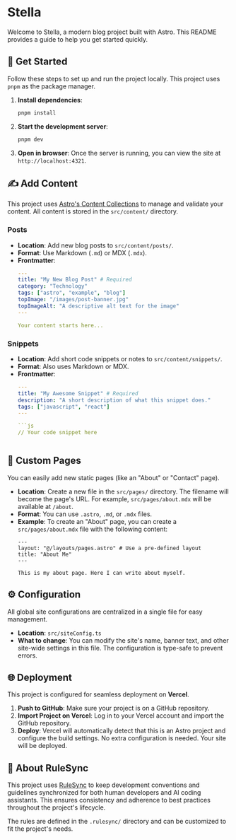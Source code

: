 # Stella

Welcome to Stella, a modern blog project built with Astro. This README provides a guide to help you get started quickly.

## 🚀 Get Started

Follow these steps to set up and run the project locally. This project uses `pnpm` as the package manager.

1.  **Install dependencies**:
    ```bash
    pnpm install
    ```

2.  **Start the development server**:
    ```bash
    pnpm dev
    ```

3.  **Open in browser**:
    Once the server is running, you can view the site at `http://localhost:4321`.

## ✍️ Add Content

This project uses [Astro's Content Collections](https://docs.astro.build/en/guides/content-collections/) to manage and validate your content. All content is stored in the `src/content/` directory.

### Posts

-   **Location**: Add new blog posts to `src/content/posts/`.
-   **Format**: Use Markdown (`.md`) or MDX (`.mdx`).
-   **Frontmatter**:
    ```yaml
    ---
    title: "My New Blog Post" # Required
    category: "Technology"
    tags: ["astro", "example", "blog"]
    topImage: "/images/post-banner.jpg"
    topImageAlt: "A descriptive alt text for the image"
    ---

    Your content starts here...
    ```

### Snippets

-   **Location**: Add short code snippets or notes to `src/content/snippets/`.
-   **Format**: Also uses Markdown or MDX.
-   **Frontmatter**:
    ```yaml
    ---
    title: "My Awesome Snippet" # Required
    description: "A short description of what this snippet does."
    tags: ["javascript", "react"]
    ---

    ```js
    // Your code snippet here
    ```
    ```

## 📄 Custom Pages

You can easily add new static pages (like an "About" or "Contact" page).

-   **Location**: Create a new file in the `src/pages/` directory. The filename will become the page's URL. For example, `src/pages/about.mdx` will be available at `/about`.
-   **Format**: You can use `.astro`, `.md`, or `.mdx` files.
-   **Example**: To create an "About" page, you can create a `src/pages/about.mdx` file with the following content:
    ```mdx
    ---
    layout: "@/layouts/pages.astro" # Use a pre-defined layout
    title: "About Me"
    ---

    This is my about page. Here I can write about myself.
    ```

## ⚙️ Configuration

All global site configurations are centralized in a single file for easy management.

-   **Location**: `src/siteConfig.ts`
-   **What to change**: You can modify the site's name, banner text, and other site-wide settings in this file. The configuration is type-safe to prevent errors.

## 🌐 Deployment

This project is configured for seamless deployment on **Vercel**.

1.  **Push to GitHub**: Make sure your project is on a GitHub repository.
2.  **Import Project on Vercel**: Log in to your Vercel account and import the GitHub repository.
3.  **Deploy**: Vercel will automatically detect that this is an Astro project and configure the build settings. No extra configuration is needed. Your site will be deployed.

## 🤖 About RuleSync

This project uses [RuleSync](https://github.com/dyoshikawa/rulesync) to keep development conventions and guidelines synchronized for both human developers and AI coding assistants. This ensures consistency and adherence to best practices throughout the project's lifecycle.

The rules are defined in the `.rulesync/` directory and can be customized to fit the project's needs.
